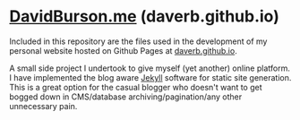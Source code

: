 [DavidBurson.me](davidburson.me) (daverb.github.io)
====

Included in this repository are the files used in the development of my personal website hosted on Github Pages at [daverb.github.io](davidburson.me).

A small side project I undertook to give myself (yet another) online platform. I have implemented the blog aware [Jekyll](http://jekyllrb.com/) software for static site generation. This is a great option for the casual blogger who doesn't want to get bogged down in CMS/database archiving/pagination/any other unnecessary pain.
